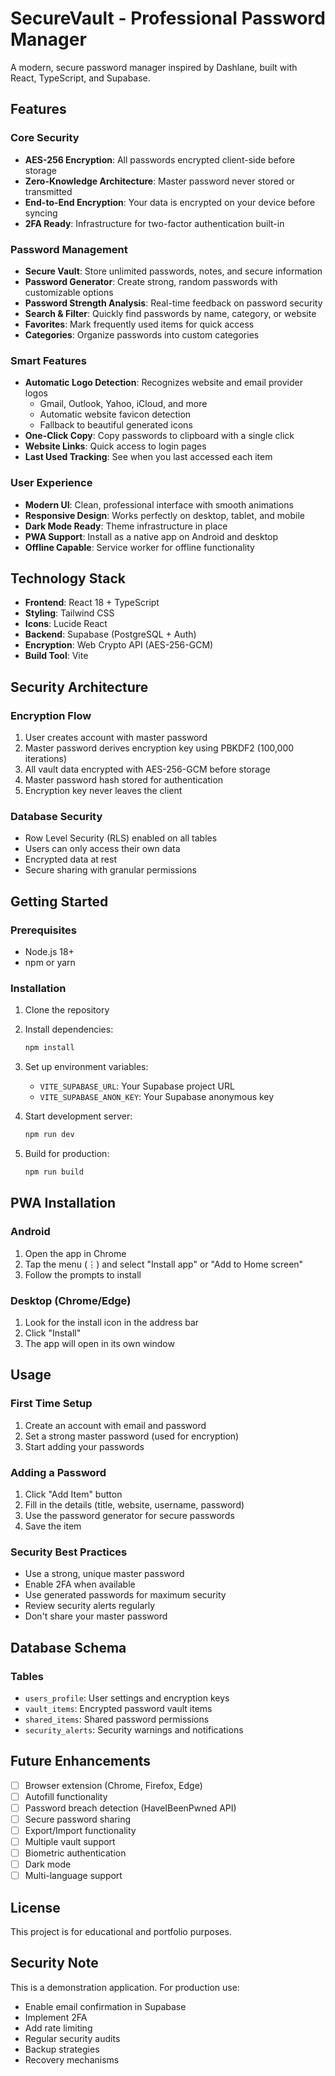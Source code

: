# SecureVault - Professional Password Manager

A modern, secure password manager inspired by Dashlane, built with React, TypeScript, and Supabase.

## Features

### Core Security
- **AES-256 Encryption**: All passwords encrypted client-side before storage
- **Zero-Knowledge Architecture**: Master password never stored or transmitted
- **End-to-End Encryption**: Your data is encrypted on your device before syncing
- **2FA Ready**: Infrastructure for two-factor authentication built-in

### Password Management
- **Secure Vault**: Store unlimited passwords, notes, and secure information
- **Password Generator**: Create strong, random passwords with customizable options
- **Password Strength Analysis**: Real-time feedback on password security
- **Search & Filter**: Quickly find passwords by name, category, or website
- **Favorites**: Mark frequently used items for quick access
- **Categories**: Organize passwords into custom categories

### Smart Features
- **Automatic Logo Detection**: Recognizes website and email provider logos
  - Gmail, Outlook, Yahoo, iCloud, and more
  - Automatic website favicon detection
  - Fallback to beautiful generated icons
- **One-Click Copy**: Copy passwords to clipboard with a single click
- **Website Links**: Quick access to login pages
- **Last Used Tracking**: See when you last accessed each item

### User Experience
- **Modern UI**: Clean, professional interface with smooth animations
- **Responsive Design**: Works perfectly on desktop, tablet, and mobile
- **Dark Mode Ready**: Theme infrastructure in place
- **PWA Support**: Install as a native app on Android and desktop
- **Offline Capable**: Service worker for offline functionality

## Technology Stack

- **Frontend**: React 18 + TypeScript
- **Styling**: Tailwind CSS
- **Icons**: Lucide React
- **Backend**: Supabase (PostgreSQL + Auth)
- **Encryption**: Web Crypto API (AES-256-GCM)
- **Build Tool**: Vite

## Security Architecture

### Encryption Flow
1. User creates account with master password
2. Master password derives encryption key using PBKDF2 (100,000 iterations)
3. All vault data encrypted with AES-256-GCM before storage
4. Master password hash stored for authentication
5. Encryption key never leaves the client

### Database Security
- Row Level Security (RLS) enabled on all tables
- Users can only access their own data
- Encrypted data at rest
- Secure sharing with granular permissions

## Getting Started

### Prerequisites
- Node.js 18+
- npm or yarn

### Installation

1. Clone the repository
2. Install dependencies:
   ```bash
   npm install
   ```

3. Set up environment variables:
   - `VITE_SUPABASE_URL`: Your Supabase project URL
   - `VITE_SUPABASE_ANON_KEY`: Your Supabase anonymous key

4. Start development server:
   ```bash
   npm run dev
   ```

5. Build for production:
   ```bash
   npm run build
   ```

## PWA Installation

### Android
1. Open the app in Chrome
2. Tap the menu (⋮) and select "Install app" or "Add to Home screen"
3. Follow the prompts to install

### Desktop (Chrome/Edge)
1. Look for the install icon in the address bar
2. Click "Install"
3. The app will open in its own window

## Usage

### First Time Setup
1. Create an account with email and password
2. Set a strong master password (used for encryption)
3. Start adding your passwords

### Adding a Password
1. Click "Add Item" button
2. Fill in the details (title, website, username, password)
3. Use the password generator for secure passwords
4. Save the item

### Security Best Practices
- Use a strong, unique master password
- Enable 2FA when available
- Use generated passwords for maximum security
- Review security alerts regularly
- Don't share your master password

## Database Schema

### Tables
- `users_profile`: User settings and encryption keys
- `vault_items`: Encrypted password vault items
- `shared_items`: Shared password permissions
- `security_alerts`: Security warnings and notifications

## Future Enhancements

- [ ] Browser extension (Chrome, Firefox, Edge)
- [ ] Autofill functionality
- [ ] Password breach detection (HaveIBeenPwned API)
- [ ] Secure password sharing
- [ ] Export/Import functionality
- [ ] Multiple vault support
- [ ] Biometric authentication
- [ ] Dark mode
- [ ] Multi-language support

## License

This project is for educational and portfolio purposes.

## Security Note

This is a demonstration application. For production use:
- Enable email confirmation in Supabase
- Implement 2FA
- Add rate limiting
- Regular security audits
- Backup strategies
- Recovery mechanisms
